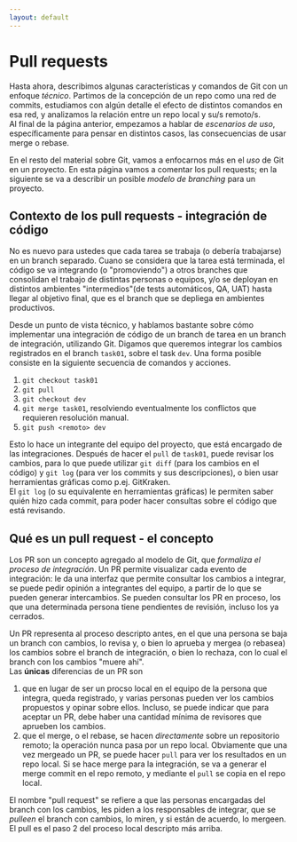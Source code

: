 ```yaml
---
layout: default
---
```


# Pull requests
Hasta ahora, describimos algunas características y comandos de Git con un enfoque _técnico_.
Partimos de la concepción de un repo como una red de commits, estudiamos con algún detalle el efecto de distintos comandos en esa red, y analizamos la relación entre un repo local y su/s remoto/s.  
Al final de la página anterior, empezamos a hablar de _escenarios de uso_, específicamente para pensar en distintos casos, las consecuencias de usar merge o rebase.

En el resto del material sobre Git, vamos a enfocarnos más en el _uso_ de Git en un proyecto. 
En esta página vamos a comentar los pull requests; en la siguiente se va a describir un posible _modelo de branching_ para un proyecto.


## Contexto de los pull requests - integración de código
No es nuevo para ustedes que cada tarea se trabaja (o debería trabajarse) en un branch separado.
Cuano se considera que la tarea está terminada, el código se va integrando (o "promoviendo") a otros branches que consolidan el trabajo de distintas personas o equipos, y/o se deployan en distintos ambientes "intermedios"(de tests automáticos, QA, UAT) hasta llegar al objetivo final, que es el branch que se depliega en ambientes productivos.

Desde un punto de vista técnico, y hablamos bastante sobre cómo implementar una integración de código de un branch de tarea en un branch de integración, utilizando Git. Digamos que queremos integrar los cambios registrados en el branch `task01`, sobre el task `dev`. Una forma posible consiste en la siguiente secuencia de comandos y acciones.
1. `git checkout task01`
1. `git pull`
1. `git checkout dev`
1. `git merge task01`, resolviendo eventualmente los conflictos que requieren resolución manual.
1. `git push <remoto> dev`

Esto lo hace un integrante del equipo del proyecto, que está encargado de las integraciones.
Después de hacer el `pull` de `task01`, puede revisar los cambios, para lo que puede utilizar `git diff` (para los cambios en el código) y `git log` (para ver los commits y sus descripciones), o bien usar herramientas gráficas como p.ej. GitKraken.  
El `git log` (o su equivalente en herramientas gráficas) le permiten saber quién hizo cada commit, para poder hacer consultas sobre el código que está revisando.


## Qué es un pull request - el concepto
Los PR son un concepto agregado al modelo de Git, que _formaliza el proceso de integración_.
Un PR permite visualizar cada evento de integración: le da una interfaz que permite consultar los cambios a integrar, se puede pedir opinión a integrantes del equipo, a partir de lo que se pueden generar intercambios. Se pueden consultar los PR en proceso, los que una determinada persona tiene pendientes de revisión, incluso los ya cerrados.

Un PR representa al proceso descripto antes, en el que una persona se baja un branch con cambios, lo revisa y, o bien lo aprueba y mergea (o rebasea) los cambios sobre el branch de integración, o bien lo rechaza, con lo cual el branch con los cambios "muere ahí".  
Las **únicas** diferencias de un PR son
1. que en lugar de ser un procso local en el equipo de la persona que integra, queda registrado, y varias personas pueden ver los cambios propuestos y opinar sobre ellos. Incluso, se puede indicar que para aceptar un PR, debe haber una cantidad mínima de revisores que aprueben los cambios.
1. que el merge, o el rebase, se hacen _directamente_ sobre un repositorio remoto; la operación nunca pasa por un repo local. Obviamente que una vez mergeado un PR, se puede hacer `pull` para ver los resultados en un repo local. Si se hace merge para la integración, se va a generar el merge commit en el repo remoto, y mediante el `pull` se copia en el repo local.

El nombre "pull request" se refiere a que las personas encargadas del branch con los cambios, les piden a los responsables de integrar, que se _pulleen_ el branch con cambios, lo miren, y si están de acuerdo, lo mergeen. El pull es el paso 2 del proceso local descripto más arriba.